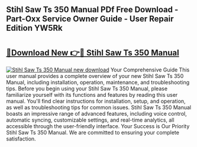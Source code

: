 ## Stihl Saw Ts 350 Manual PDf Free Download - Part-Oxx Service Owner Guide - User Repair Edition YW5Rk

# <h2><a href="http://bc74758.oget.top/?id=Stihl+Saw+Ts+350+Manual">🔗Download New 👉🔴 Stihl Saw Ts 350 Manual</a></h2>

[![Stihl Saw Ts 350 Manual new download](https://i.imgur.com/5g1atiW.png)](http://bc74758.oget.top/?id=Stihl+Saw+Ts+350+Manual)
Your Comprehensive Guide This user manual provides a complete overview of your new Stihl Saw Ts 350 Manual, including installation, operation, maintenance, and troubleshooting tips. Before you begin using your Stihl Saw Ts 350 Manual, please familiarize yourself with its functions and features by reading this user manual. You'll find clear instructions for installation, setup, and operation, as well as troubleshooting tips for common issues. Stihl Saw Ts 350 Manual boasts an impressive range of advanced features, including voice control, automatic syncing, customizable settings, and real-time analytics, all accessible through the user-friendly interface. Your Success is Our Priority Stihl Saw Ts 350 Manual. We are committed to ensuring your complete satisfaction.
